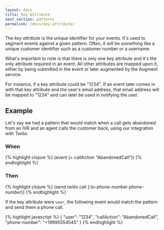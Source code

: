 ```yaml
---
layout: docs
title: Key Attribute
next_section: patterns
permalink: /docs/key-attribute/
---
```


The *key attribute* is the unique identifier for your events. It's used to
segment events against a given pattern. Often, it will be something like a unique
customer identifier such as a customer number or a username.

What's important to note is that there is only one key attribute and it's the only attribute required in an event. All other attributes are mapped upon it, either by being submitted
in the event or later augmented by the Augment service.

For instance, if a key attribute could be "1234". If an event later comes in
with that key attribute and the user's email address, that email address will be
mapped to "1234" and can later be used in notifying the user.

## Example

Let's say we had a pattern that would match when a call gets abandoned from an
IVR and an agent calls the customer back, using our integration with Twilio.

### When
{% highlight clojure %}
(event (= callAction "AbandonedCall"))
{% endhighlight %}

### Then
{% highlight clojure %}
(send twilio call {:to-phone-number *phone-number*})
{% endhighlight %}

If the key attribute were `user`, the following event would match the pattern
and send them a phone call.

{% highlight javascript %}
{
  "user": "1234",
  "callAction": "AbandonedCall",
  "phone-number": "+19995554545"
}
{% endhighlight %}
